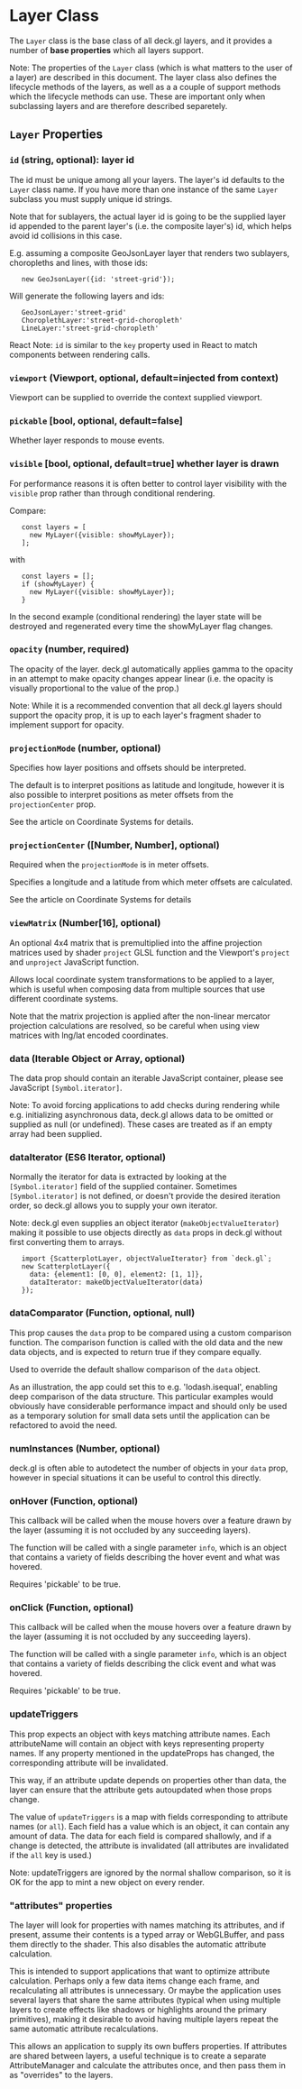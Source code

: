 # Layer Class

The `Layer` class is the base class of all deck.gl layers, and it provides
a number of **base properties** which all layers support.

Note: The properties of the `Layer` class (which is what matters to the user
of a layer) are described in this document.
The layer class also defines the lifecycle methods of the layers, as well as
a a couple of support methods which the lifecycle methods can use. These are
important only when subclassing layers and are therefore described separetely.


## `Layer` Properties


### `id` (string, optional): layer id

The id must be unique among all your layers. The layer's id defaults to the
`Layer` class name. If you have more than one instance of the same
`Layer` subclass you must supply unique id strings.

Note that for sublayers, the actual layer id is going to be the supplied
layer id appended to the parent layer's (i.e. the composite layer's) id,
which helps avoid id collisions in this case.

E.g. assuming a composite GeoJsonLayer layer that renders two sublayers,
choropleths and lines, with those ids:
```
   new GeoJsonLayer({id: 'street-grid'});
```
Will generate the following layers and ids:
```
   GeoJsonLayer:'street-grid'
   ChoroplethLayer:'street-grid-choropleth'
   LineLayer:'street-grid-choropleth'
```

React Note: `id` is similar to the `key` property used in React to match
components between rendering calls.


### `viewport` (Viewport, optional, default=injected from context)

Viewport can be supplied to override the context supplied viewport.


### `pickable` [bool, optional, default=false]

Whether layer responds to mouse events.


### `visible` [bool, optional, default=true] whether layer is drawn

For performance reasons it is often better to control layer visibility
with the `visible` prop rather than through conditional rendering.

Compare:
```
   const layers = [
   	 new MyLayer({visible: showMyLayer});
   ];
```
with
```
   const layers = [];
   if (showMyLayer) {
   	 new MyLayer({visible: showMyLayer});
   }
```
In the second example (conditional rendering) the layer state will
be destroyed and regenerated every time the showMyLayer flag changes.


### `opacity` (number, required)

The opacity of the layer. deck.gl automatically applies gamma to the opacity
in an attempt to make opacity changes appear linear (i.e. the opacity is
visually proportional to the value of the prop.)

Note: While it is a recommended convention that all deck.gl layers should
support the opacity prop, it is up to each layer's fragment shader
to implement support for opacity.


### `projectionMode` (number, optional)

Specifies how layer positions and offsets should be interpreted.

The default is to interpret positions as latitude and longitude, however it
is also possible to interpret positions as meter offsets from the
`projectionCenter` prop.

See the article on Coordinate Systems for details.


### `projectionCenter` ([Number, Number], optional)

Required when the `projectionMode` is in meter offsets.

Specifies a longitude and a latitude from which meter offsets are calculated.

See the article on Coordinate Systems for details


### `viewMatrix` (Number[16], optional)

An optional 4x4 matrix that is premultiplied into the affine projection
matrices used by shader `project` GLSL function and the Viewport's `project`
and `unproject` JavaScript function.

Allows local coordinate system transformations to be applied to a layer,
which is useful when composing data from multiple sources that use
different coordinate systems.

Note that the matrix projection is applied after the non-linear mercator
projection calculations are resolved, so be careful when using view matrices
with lng/lat encoded coordinates.


### data (Iterable Object or Array, optional)

The data prop should contain an iterable JavaScript container,
please see JavaScript `[Symbol.iterator]`.

Note: To avoid forcing applications to add checks during rendering
while e.g. initializing asynchronous data, deck.gl allows data to be
omitted or supplied as null (or undefined). These cases are treated
as if an empty array had been supplied.


### dataIterator (ES6 Iterator, optional)

Normally the iterator for data is extracted by looking at the
`[Symbol.iterator]` field of the supplied container. Sometimes
`[Symbol.iterator]` is not defined, or doesn't provide the desired
iteration order, so deck.gl allows you to supply your own iterator.

Note: deck.gl even supplies an object iterator (`makeObjectValueIterator`)
making it possible to use objects directly as `data` props in deck.gl
without first converting them to arrays.

```
   import {ScatterplotLayer, objectValueIterator} from `deck.gl`;
   new ScatterplotLayer({
     data: {element1: [0, 0], element2: [1, 1]},
     dataIterator: makeObjectValueIterator(data)
   });
```


### dataComparator (Function, optional, null)

This prop causes the `data` prop to be compared using a custom comparison
function. The comparison function is called with the old data and the new
data objects, and is expected to return true if they compare equally.

Used to override the default shallow comparison of the `data` object.

As an illustration, the app could set this to e.g. 'lodash.isequal',
enabling deep comparison of the data structure. This particular examples
would obviously have considerable performance impact and should only
be used as a temporary solution for small data sets until the application
can be refactored to avoid the need.


### numInstances (Number, optional)

deck.gl is often able to autodetect the number of objects in your `data` prop,
however in special situations it can be useful to control this directly.


### onHover (Function, optional)

This callback will be called when the mouse hovers over a feature drawn
by the layer (assuming it is not occluded by any succeeding layers).

The function will be called with a single parameter `info`, which is an
object that contains a variety of fields describing the hover event and
what was hovered.

Requires 'pickable' to be true.


### onClick (Function, optional)

This callback will be called when the mouse hovers over a feature drawn
by the layer (assuming it is not occluded by any succeeding layers).

The function will be called with a single parameter `info`, which is an
object that contains a variety of fields describing the click event and
what was hovered.

Requires 'pickable' to be true.


### updateTriggers

This prop expects an object with keys matching attribute names.
Each attributeName will contain an object with keys representing property names.
If any property mentioned in the updateProps has changed, the corresponding
attribute will be invalidated.

This way, if an attribute update depends on properties other than data,
the layer can ensure that the attribute gets autoupdated when those props
change.

The value of `updateTriggers` is a map with fields corresponding to
attribute names (or `all`). Each field has a value which is an object,
it can contain any amount of data. The data for each field is compared
shallowly, and if a change is detected, the attribute is invalidated
(all attributes are invalidated if the `all` key is used.)

Note: updateTriggers are ignored by the normal shallow comparison, so it is
OK for the app to mint a new object on every render.


### "attributes" properties

The layer will look for properties with names matching its attributes,
and if present, assume their contents is a typed array or WebGLBuffer,
and pass them directly to the shader. This also disables the automatic
attribute calculation.

This is intended to support applications that want to optimize attribute
calculation. Perhaps only a few data items change each frame, and recalculating
all attributes is unnecessary. Or maybe the application uses several layers
that share the same attributes (typical when using multiple layers to
create effects like shadows or highlights around the primary primitives),
making it desirable to avoid having multiple layers repeat the same
automatic attribute recalculations.

This allows an application to supply its own buffers properties.
If attributes are shared between layers, a useful technique is to create
a separate AttributeManager and calculate the attributes once, and then
pass them in as "overrides" to the layers.
